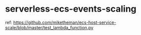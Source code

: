 serverless-ecs-events-scaling
=============================

ref: https://github.com/miketheman/ecs-host-service-scale/blob/master/test_lambda_function.py

